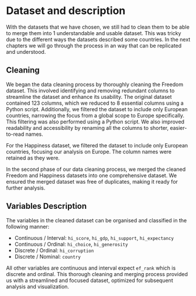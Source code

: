 # Dataset and description

With the datasets that we have chosen, we still had to clean them to be able to merge them into 1 understandable and usable dataset. This was tricky due to the different ways the datasets described some countries. In the next chapters we will go through the process in an way that can be replicated and understood.

## Cleaning

We began the data cleaning process by thoroughly cleaning the Freedom dataset. This involved identifying and removing redundant columns to streamline the dataset and enhance its usability. The original dataset contained 123 columns, which we reduced to 8 essential columns using a Python script. Additionally, we filtered the dataset to include only European countries, narrowing the focus from a global scope to Europe specifically. This filtering was also performed using a Python script. We also improved readability and accessibility by renaming all the columns to shorter, easier-to-read names.

For the Happiness dataset, we filtered the dataset to include only European countries, focusing our analysis on Europe. The column names were retained as they were.

In the second phase of our data cleaning process, we merged the cleaned Freedom and Happiness datasets into one comprehensive dataset. We ensured the merged dataset was free of duplicates, making it ready for further analysis.

## Variables Description

The variables in the cleaned dataset can be organised and classified in the following manner:

- Continuous / Interval: `hi_score`, `hi_gdp`, `hi_support`, `hi_expectancy`
- Continuous / Ordinal: `hi_choice`, `hi_generosity`
- Discrete / Ordinal: `hi_corruption`
- Discrete / Nominal: `country`

All other variables are continuous and interval expect `ef_rank` which is discrete and ordinal. This thorough cleaning and merging process provided us with a streamlined and focused dataset, optimized for subsequent analysis and visualization.
